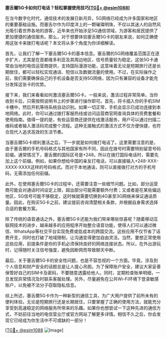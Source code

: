 **塞舌爾5G卡如何打电话？轻松掌握使用技巧[[TG💪+ @esim1088](https://t.me/s/esim1088)]**

在当今数字化时代，通信技术的发展日新月异，5G网络已经成为许多国家和地区的重要基础设施。而塞舌尔作为印度洋上的一颗璀璨明珠，不仅以其迷人的自然风光吸引着世界各地的游客，近年来也开始涉足5G通信领域，为游客和居民提供了更加便捷的通信服务。那么，对于想要体验塞舌爾5G卡的朋友来说，如何正确使用这张卡来拨打电话呢？本文将从多个角度为你详细解读。

首先，让我们了解一下塞舌爾5G卡的基本信息。塞舌爾的5G网络覆盖范围正在逐步扩大，尤其是在首都维多利亚及其周边地区，信号质量较为稳定。这张5G卡通常由当地的电信运营商提供，支持国际漫游功能，这意味着无论是短期旅行还是长期居住，都可以轻松实现通话、短信以及数据流量的使用。不过，在实际操作之前，我们需要确保自己的手机设备是否支持5G网络，因为只有兼容的设备才能充分发挥这张卡的优势。

接下来，我们来看看如何激活塞舌爾5G卡。一般来说，激活过程非常简单。当你收到卡后，只需按照说明书上的步骤进行操作即可。首先，将卡插入你的手机SIM卡槽中，然后开机等待系统自动识别。如果一切正常，手机会显示已成功连接到本地网络。此时，你可以通过拨打客服热线或访问运营商官网查询具体的资费套餐和使用指南。值得一提的是，有些运营商还提供在线激活服务，用户可以通过扫描二维码或者输入激活码完成整个流程。这种无接触式的激活方式不仅方便快捷，也符合现代人追求高效的生活节奏。

当塞舌爾5G卡顺利激活之后，下一步就是如何拨打电话了。这里需要注意的是，由于塞舌爾的手机号码格式与其他国家有所不同，因此在拨号时需要特别留意号码前缀。通常情况下，塞舌爾的国际区号是+248，所以在拨打国际电话时，需要先加上这个前缀。例如，如果你想给中国的亲友打电话，可以直接输入+248-XXX-XXXX-XXXX这样的号码格式。而对于本地通话，则可以直接拨打对方的手机号码，无需添加任何前缀。

此外，在使用塞舌爾5G卡的过程中，还需要注意一些细节问题。比如，部分运营商可能会对通话时间设定上限，超出部分可能需要额外付费；又或者是在某些偏远地区，5G信号可能不够稳定，这时候就需要切换到4G甚至3G网络来保证通话质量。因此，在购买5G卡之前，建议提前咨询清楚相关条款，并根据自身需求选择合适的套餐方案。

除了传统的语音通话之外，塞舌爾5G卡还能为我们带来哪些惊喜呢？随着移动互联网技术的进步，越来越多的应用程序开始整合语音功能，使得人们可以通过微信、WhatsApp等社交平台实现免费或低成本的跨国交流。这些应用不仅节省了话费开支，同时也打破了地域限制，让沟通变得更加自由灵活。当然，要想正常使用这些应用，前提条件是你的手机必须保持良好的网络连接状态。所以，在外出游玩时，记得随时关注信号强度，避免因断网而导致聊天中断。

最后，关于塞舌爾5G卡的安全性问题，也是不容忽视的一个方面。毕竟，涉及到个人信息和财产安全的话题总是让人提心吊胆。为了保障账户安全，建议大家妥善保管好自己的SIM卡及密码，不要随意透露给他人。同时，定期检查账单明细，一旦发现异常情况及时联系客服处理。另外，尽量避免在公共Wi-Fi环境下登录敏感账户，以免被不法分子窃取隐私信息。

综上所述，塞舌爾5G卡作为一种新型的通信工具，为广大用户提供了前所未有的便利体验。无论是短期旅行还是长期居住，只要掌握了正确的使用方法，就能充分享受到高速稳定的网络服务所带来的乐趣。如果你也想尝试一下这种先进的通信方式，不妨前往当地的电信营业厅或官方网站了解更多详情。相信不久之后，你会发现它已经成为你生活中不可或缺的一部分！

[[TG💪+ @esim1088](https://t.me/s/esim1088) ![Image](https://i.postimg.cc/4NQfJmqS/Snipaste-2025-05-13-00-14-12.png)]